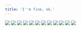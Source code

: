 ```yaml
---
title: 'I''m fine, ok.'
---
```


![](pg276.jpg)
![](pg277.jpg)
![](pg278.jpg)
![](pg279.jpg)
![](pg280.jpg)
![](pg281.jpg)
![](pg282.jpg)
![](pg283.jpg)
![](pg284.jpg)
![](pg285.jpg)
![](pg286.jpg)
![](pg287.jpg)
